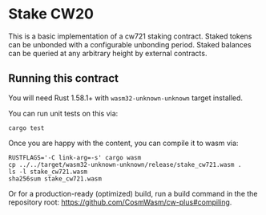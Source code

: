# Stake CW20

This is a basic implementation of a cw721 staking contract. Staked tokens can be unbonded with a configurable unbonding period. Staked balances can be queried at any arbitrary height by external contracts.

## Running this contract

You will need Rust 1.58.1+ with `wasm32-unknown-unknown` target installed.

You can run unit tests on this via:

`cargo test`

Once you are happy with the content, you can compile it to wasm via:

```
RUSTFLAGS='-C link-arg=-s' cargo wasm
cp ../../target/wasm32-unknown-unknown/release/stake_cw721.wasm .
ls -l stake_cw721.wasm
sha256sum stake_cw721.wasm
```

Or for a production-ready (optimized) build, run a build command in the the repository root: https://github.com/CosmWasm/cw-plus#compiling.
